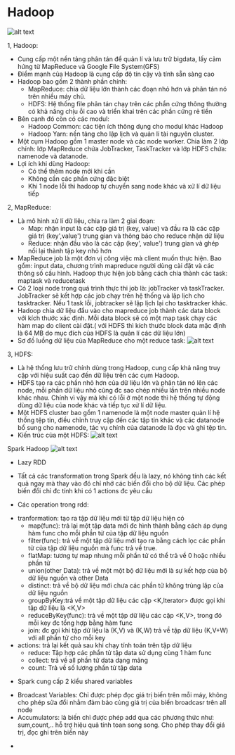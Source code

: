 # Hadoop
![alt text](https://dinhnguyenngoc.files.wordpress.com/2014/07/what_is_hadoop.png?w=587&h=139)


1, Hadoop:
 - Cung cấp một nền tảng phân tán để quản lí và lưu trữ bigdata, lấy cảm hứng từ MapReduce và Google File System(GFS)
 - Điểm mạnh của Hadoop là cung cấp độ tin cậy và tính sẵn sàng cao
 - Hadoop bao gồm 2 thành phần chính:
     + MapReduce: chia dữ liệu lớn thành các đoạn nhỏ hơn và phân tán nó trên nhiều máy chủ.
     + HDFS: Hệ thống file phân tán chạy trên các phần cứng thông thường có khả năng chịu ỗi cao và triển khai trên các phần cứng rẻ tiền
 - Bên cạnh đó còn có các modul:
      + Hadoop Common: các tiện ích thông dụng cho modul khác Hadoop
      + Hadoop Yarn: nền tảng cho lập lịch và quản lí tài nguyên cluster.
 - Một cụm Hadoop gồm 1 master node và các node worker. Chia làm 2 lớp chính: lớp MapReduce chứa JobTracker, TaskTracker và lớp HDFS chứa: namenode và datanode.
 - Lợi ích khi dùng Hadoop:
   + Có thể thêm node mới khi cần
   + Không cần các phần cứng đặc biệt
   + Khi 1 node lỗi thì hadoop tự chuyển sang node khác và xử lí dữ liệu tiếp



2, MapReduce:
 - Là mô hình xử lí dữ liệu, chia ra làm 2 giai đoạn:
    + Map: nhận input là các cặp giá trị (key, value) và đầu ra là các cặp giá trị (key',value') trung gian và thông báo cho reduce nhận dữ liệu
    + Reduce: nhận đầu vào là các cặp (key', value') trung gian và ghép nối lại thành tập key nhỏ hơn
 - MapReduce job là một đơn vị công việc mà client muốn thực hiện. Bao gồm: input data, chương trình mapreduce người dùng cài đặt và các thông số cấu hình. Hadoop thực hiện job bằng cách chia thành các task: maptask và reducetask
 - Có 2 loại node trong quá trình thực thi job là: jobTracker và taskTracker. JobTracker sẽ kết hợp các job chạy trên hệ thống và lập lịch cho tasktracker. Nếu 1 task lỗi, jobtracker sẽ lập lịch lại cho tasktracker khác.
 - Hadoop chia dữ liệu đầu vào cho mapreduce job thành các data block với kích thước xác định. Mỗi data block sẽ có một map task chạy các hàm map do client cài đặt.( với HDFS thì kích thước block data mặc định là 64 MB do mục đích của HDFS là quản lí các dữ liệu lớn)
 - Sơ đồ luồng dữ liệu của MapReduce cho một reduce task:
![alt text](https://bienuit.files.wordpress.com/2014/07/selection_003.png)

3, HDFS:
 - Là hệ thống lưu trữ chính dùng trong Hadoop, cung cấp khả năng truy cập với hiệu suất cao đến dữ liệu trên các cụm Hadoop.
 - HDFS tạo ra các phần nhỏ hơn của dữ liệu lớn và phân tán nó lên các node, mỗi phần dữ liệu nhỏ cũng đc sao chép nhiều lần trên nhiều node khác nhau. Chính vì vậy mà khi có lỗi ở một node thì hệ thống tự động dùng dữ liệu của node khác và tiếp tục xử lí dữ liệu.
 - Một HDFS cluster bao gồm 1 namenode là một node master quản lí hệ thống tệp tin, điều chỉnh truy cập đến các tập tin khác và các datanode bổ sung cho namenode, tác vụ chính của datanode là đọc và ghi tệp tin.
 - Kiến trúc của một HDFS:
![alt text](https://dinhnguyenngoc.files.wordpress.com/2014/07/hdfs_architecture.png?w=768&h=485) 

Spark Hadoop
![alt text](https://viblo.asia/uploads/e458bfb3-2876-490e-8456-d1b03f87600c.jpg)


* Lazy RDD
 - Tất cả các transformation trong Spark đều là lazy, nó không tính các kết quả ngay mà thay vào đó chỉ nhớ các biến đổi cho bộ dữ liệu. Các phép biến đổi chỉ đc tính khi có 1 actions đc yêu cầu
* Các operation trong rdd:
 - tranformation: tạo ra tập dữ liệu mới từ tập dữ liệu hiện có
   + map(func): trả lại một tập data mới đc hình thành bằng cách áp dụng hàm func cho mỗi phần tử của tập dữ liệu nguồn
   + filter(func): trả về một tập dữ liệu mới tạo ra bằng cách lọc các phần tử của tập dữ liệu nguồn mà func trả về true.
   + flatMap: tương tự map nhưng mỗi phần tử có thể trả về 0 hoặc nhiều phần tử
   + union(other Data): trả về một một bộ dữ liệu mới là sự kết hợp của bộ dữ liệu nguồn và other Data
   + distinct: trả về bộ dữ liệu mới chưa các phần tử không trùng lặp của dữ liệu nguồn
   + groupByKey:trả về một tập dữ liệu các cặp <K,Iterator<V>> được gọi khi tập dữ liệu là <K,V>
   + reduceByKey(func): trả về một tập dữ liệu các cặp <K,V>, trong đó mỗi key đc tổng hợp bằng hàm func
   + join: đc gọi khi tập dữ liệu là (K,V) và (K,W) trả về tập dữ liệu (K,V+W) với all phần tử cho mỗi key
 - actions: trả lại kết quả sau khi chạy tính toán trên tập dữ liệu
   + reduce: Tập hợp các phần tử tập data sử dụng cùng 1 hàm func
   + collect: trả về all phần tử data dạng mảng
   + count: Trả về số lượng phần tử tập data
* Spark cung cấp 2 kiểu shared variables
 - Broadcast Variables: Chỉ được phép đọc giá trị biến trên mỗi máy, không cho phép sửa đổi nhằm đảm bảo cùng giá trị của biến broadcasr trên all node
- Accumulators: là biến chỉ được phép add qua các phương thức như: sum,count,.. hỗ trợ hiệu quả tính toan song song. Cho phép thay đổi giá trị, đọc ghi trên biến này
*  
